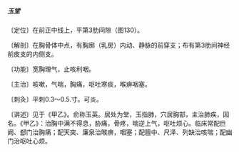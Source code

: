 ##### 玉堂

〔定位〕在前正中线上，平第3肋间隙（图130）。

〔解剖〕在胸骨体中点，有胸廓（乳房）内动、静脉的前穿支；布有第3肋间神经前皮支的内侧支。

〔功能〕宽胸理气，止咳利咽。

〔主治〕咳嗽，气喘，胸痛，呕吐寒痰，喉痹咽塞。

〔刺灸〕平刺0.3〜0.5.寸。可炎。

〔讲述〕见于《甲乙》。俞称玉英。居处为堂，玉指肺，穴居胸部，主治肺疾，因名。《甲乙》：治胸中满不得息，胁痛，骨疼，喘逆上气，呕吐烦心。临床常配巨阙、郄门治胸痛；配天突、廉泉治喉痹，咽塞；配膻中、尺泽、列缺治咳喘；配幽门治呕吐心烦。
